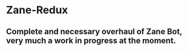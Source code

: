 # Zane-Redux

<h2>Complete and necessary overhaul of Zane Bot, very much a work in progress at the moment.</h2>
